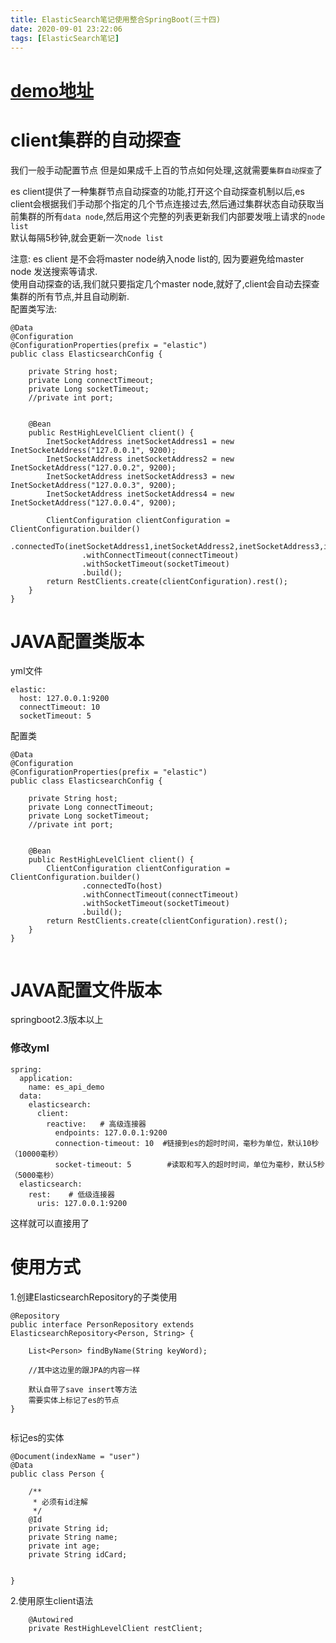 ```yaml
---
title: ElasticSearch笔记使用整合SpringBoot(三十四)
date: 2020-09-01 23:22:06
tags: [ElasticSearch笔记]
---
```


# [demo地址](https://github.com/AsummerCat/es_api_demo)

# client集群的自动探查

我们一般手动配置节点
但是如果成千上百的节点如何处理,这就需要`集群自动探查`了  

es client提供了一种集群节点自动探查的功能,打开这个自动探查机制以后,es client会根据我们手动那个指定的几个节点连接过去,然后通过集群状态自动获取当前集群的所有`data node`,然后用这个完整的列表更新我们内部要发哦上请求的`node list`   
默认每隔5秒钟,就会更新一次`node list`  

注意: es client 是不会将master node纳入node list的,
因为要避免给master node 发送搜索等请求.  
使用自动探查的话,我们就只要指定几个master node,就好了,client会自动去探查集群的所有节点,并且自动刷新.  
配置类写法:
```
@Data
@Configuration
@ConfigurationProperties(prefix = "elastic")
public class ElasticsearchConfig {

	private String host;
	private Long connectTimeout;
	private Long socketTimeout;
	//private int port;


	@Bean
	public RestHighLevelClient client() {
		InetSocketAddress inetSocketAddress1 = new InetSocketAddress("127.0.0.1", 9200);
		InetSocketAddress inetSocketAddress2 = new InetSocketAddress("127.0.0.2", 9200);
		InetSocketAddress inetSocketAddress3 = new InetSocketAddress("127.0.0.3", 9200);
		InetSocketAddress inetSocketAddress4 = new InetSocketAddress("127.0.0.4", 9200);

		ClientConfiguration clientConfiguration = ClientConfiguration.builder()
				.connectedTo(inetSocketAddress1,inetSocketAddress2,inetSocketAddress3,inetSocketAddress4)
				.withConnectTimeout(connectTimeout)
				.withSocketTimeout(socketTimeout)
				.build();
		return RestClients.create(clientConfiguration).rest();
	}
}

```

# JAVA配置类版本
yml文件
```
elastic:
  host: 127.0.0.1:9200
  connectTimeout: 10
  socketTimeout: 5

```

配置类
```
@Data
@Configuration
@ConfigurationProperties(prefix = "elastic")
public class ElasticsearchConfig {

    private String host;
    private Long connectTimeout;
    private Long socketTimeout;
    //private int port;


    @Bean
    public RestHighLevelClient client() {
        ClientConfiguration clientConfiguration = ClientConfiguration.builder()
                .connectedTo(host)
                .withConnectTimeout(connectTimeout)
                .withSocketTimeout(socketTimeout)
                .build();
        return RestClients.create(clientConfiguration).rest();
    }
}


```



# JAVA配置文件版本
springboot2.3版本以上
### 修改yml
```
spring:
  application:
    name: es_api_demo
  data:
    elasticsearch:
      client:
        reactive:   # 高级连接器
          endpoints: 127.0.0.1:9200
          connection-timeout: 10  #链接到es的超时时间，毫秒为单位，默认10秒（10000毫秒）
          socket-timeout: 5        #读取和写入的超时时间，单位为毫秒，默认5秒（5000毫秒）
  elasticsearch:
    rest:    # 低级连接器
      uris: 127.0.0.1:9200

```
这样就可以直接用了

# 使用方式
1.创建ElasticsearchRepository的子类使用
```
@Repository
public interface PersonRepository extends ElasticsearchRepository<Person, String> {

	List<Person> findByName(String keyWord);
	
	//其中这边里的跟JPA的内容一样
	
	默认自带了save insert等方法
	需要实体上标记了es的节点
}


```
标记es的实体
```
@Document(indexName = "user")
@Data
public class Person {

    /**
     * 必须有id注解
     */
    @Id
    private String id;
    private String name;
    private int age;
    private String idCard;


}

```

2.使用原生client语法
```
	@Autowired
	private RestHighLevelClient restClient;

```